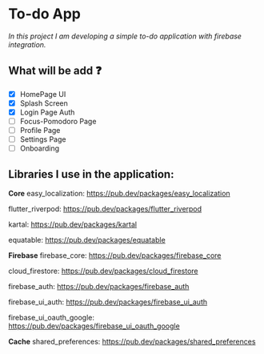 # To-do App
*In this project I am developing a simple to-do application with firebase integration.*
## What will be add  ❓

- [x] HomePage UI
- [x] Splash Screen
- [x] Login Page Auth
- [ ] Focus-Pomodoro Page
- [ ] Profile Page
- [ ] Settings Page
- [ ] Onboarding

## Libraries I use in the application:

**Core**
easy_localization: https://pub.dev/packages/easy_localization

flutter_riverpod: https://pub.dev/packages/flutter_riverpod

kartal: https://pub.dev/packages/kartal

equatable: https://pub.dev/packages/equatable

 **Firebase**
firebase_core: https://pub.dev/packages/firebase_core

cloud_firestore: https://pub.dev/packages/cloud_firestore

firebase_auth: https://pub.dev/packages/firebase_auth

firebase_ui_auth: https://pub.dev/packages/firebase_ui_auth

firebase_ui_oauth_google: https://pub.dev/packages/firebase_ui_oauth_google

**Cache**
shared_preferences: https://pub.dev/packages/shared_preferences


